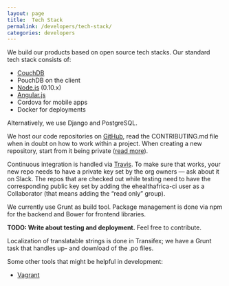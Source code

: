 ```yaml
---
layout: page
title:  Tech Stack
permalink: /developers/tech-stack/
categories: developers
---
```


We build our products based on open source tech stacks. Our standard tech stack consists of:

- [CouchDB](/developers/couchdb)
- PouchDB on the client
- [Node.js](/developers/node-js) (0.10.x)
- [Angular.js](/developers/angular-js/)
- Cordova for mobile apps
- Docker for deployments

Alternatively, we use Django and PostgreSQL.

We host our code repositories on [GitHub](https://www.github.com/eHealthAfrica), read the CONTRIBUTING.md file when in doubt on how to work within a project. When creating a new repository, start from it being private ([read more](/developers/open-source-at-ehealth-africa/)).

Continuous integration is handled via [Travis](https://travis-ci.org). To make sure that works, your new repo needs to have a private key set by the org owners — ask about it on Slack. The repos that are checked out while testing need to have the corresponding public key set by adding the ehealthafrica-ci user as a Collaborator (that means adding the “read only” group).

We currently use Grunt as build tool.
Package management is done via npm for the backend and Bower for frontend libraries.

<div class="alert alert-info">
  <strong>TODO: Write about testing and deployment.</strong> Feel free to contribute.
</div>

Localization of translatable strings is done in Transifex; we have a Grunt task that handles up- and download of the .po files.

Some other tools that might be helpful in development:

- [Vagrant](/developers/vagrant)
